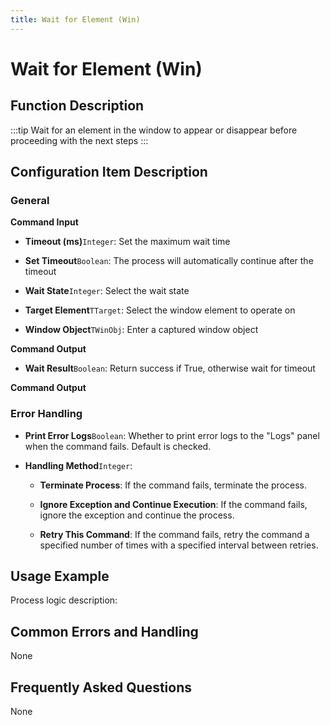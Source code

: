 ```yaml
---
title: Wait for Element (Win)
---
```


# Wait for Element (Win)

## Function Description

:::tip 
Wait for an element in the window to appear or disappear before proceeding with the next steps
:::

## Configuration Item Description

### General

**Command Input**

- **Timeout (ms)**`Integer`: Set the maximum wait time

- **Set Timeout**`Boolean`: The process will automatically continue after the timeout

- **Wait State**`Integer`: Select the wait state

- **Target Element**`TTarget`: Select the window element to operate on

- **Window Object**`TWinObj`: Enter a captured window object


**Command Output**

- **Wait Result**`Boolean`: Return success if True, otherwise wait for timeout


**Command Output**

### Error Handling

- **Print Error Logs**`Boolean`: Whether to print error logs to the "Logs" panel when the command fails. Default is checked. 

- **Handling Method**`Integer`:

    - **Terminate Process**: If the command fails, terminate the process.

    - **Ignore Exception and Continue Execution**: If the command fails, ignore the exception and continue the process.

    - **Retry This Command**: If the command fails, retry the command a specified number of times with a specified interval between retries.

## Usage Example

Process logic description:

## Common Errors and Handling

None

## Frequently Asked Questions

None

